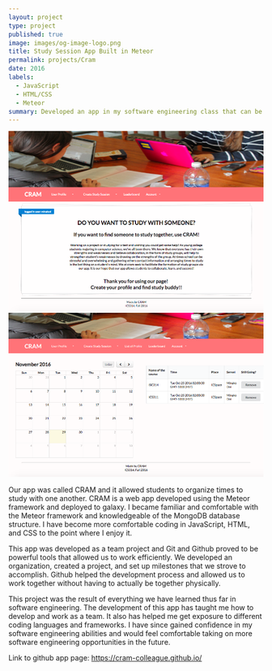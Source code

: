```yaml
---
layout: project
type: project
published: true
image: images/og-image-logo.png
title: Study Session App Built in Meteor
permalink: projects/Cram
date: 2016
labels:
  - JavaScript
  - HTML/CSS
  - Meteor 
summary: Developed an app in my software engineering class that can be used to organize study sessions and meet up times. 
---
```


<div class="ui medium images">
  <img class="ui image" src="../images/home_login.png">
</div>
<div class="ui medium images">
  <img class="ui image" src="../images/personal_c.png">
</div>

Our app was called CRAM and it allowed students to organize times to study with one another.  CRAM is a web app developed using the Meteor framework and deployed to galaxy.  I became familiar and comfortable with the Meteor framework and knowledgeable of the MongoDB database structure.  I have become more comfortable coding in JavaScript, HTML, and CSS to the point where I enjoy it.

This app was developed as a team project and Git and Github proved to be powerful tools that allowed us to work efficiently.  We developed an organization, created a project, and set up milestones that we strove to accomplish.  Github helped the development process and allowed us to work together without having to actually be together physically.    

This project was the result of everything we have learned thus far in software engineering.  The development of this app has taught me how to develop and work as a team.  It also has helped me get exposure to different coding languages and frameworks.  I have since gained confidence in my software engineering abilities and would feel comfortable taking on more software engineering opportunities in the future.

Link to github app page:
https://cram-colleague.github.io/




